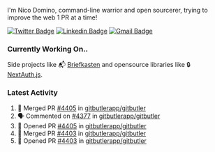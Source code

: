 
I'm Nico Domino, command-line warrior and open sourcerer, trying to improve the web 1 PR at a time!

[![Twitter Badge](https://img.shields.io/badge/-@ndom91-1ca0f1?style=flat-square&labelColor=1ca0f1&logo=twitter&logoColor=white&link=https://twitter.com/ndom91)](https://twitter.com/ndom91) [![Linkedin Badge](https://img.shields.io/badge/-ndom91-blue?style=flat-square&logo=Linkedin&logoColor=white&link=https://www.linkedin.com/in/ndom91/)](https://www.linkedin.com/in/ndom91/) [![Gmail Badge](https://img.shields.io/badge/-yo@ndo.dev-c14438?style=flat-square&logo=mail.ru&logoColor=white&link=mailto:yo@ndo.dev)](mailto:yo@ndo.dev)

### Currently Working On..

Side projects like 📬 [Briefkasten](https://briefkastenhq.com) and opensource libraries like 🔒 [NextAuth.js](https://github.com/nextauthjs/next-auth).

<!--START_SECTION_PROFILE_VIEWS:readme-info-->
<!--END_SECTION_PROFILE_VIEWS:readme-info-->

<!--START_SECTION_DAILY_COMMIT:readme-info-->
<!--END_SECTION_DAILY_COMMIT:readme-info-->

<!--START_SECTION_WEEKLY_COMMIT:readme-info-->
<!--END_SECTION_WEEKLY_COMMIT:readme-info-->

### Latest Activity

<!--START_SECTION:activity-->
1. 🎉 Merged PR [#4405](https://github.com/gitbutlerapp/gitbutler/pull/4405) in [gitbutlerapp/gitbutler](https://github.com/gitbutlerapp/gitbutler)
2. 🗣 Commented on [#4377](https://github.com/gitbutlerapp/gitbutler/issues/4377#issuecomment-2230892751) in [gitbutlerapp/gitbutler](https://github.com/gitbutlerapp/gitbutler)
3. 💪 Opened PR [#4405](https://github.com/gitbutlerapp/gitbutler/pull/4405) in [gitbutlerapp/gitbutler](https://github.com/gitbutlerapp/gitbutler)
4. 🎉 Merged PR [#4403](https://github.com/gitbutlerapp/gitbutler/pull/4403) in [gitbutlerapp/gitbutler](https://github.com/gitbutlerapp/gitbutler)
5. 💪 Opened PR [#4403](https://github.com/gitbutlerapp/gitbutler/pull/4403) in [gitbutlerapp/gitbutler](https://github.com/gitbutlerapp/gitbutler)
<!--END_SECTION:activity-->
